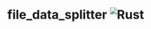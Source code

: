 # file_data_splitter ![Rust](https://github.com/password-checker/file_data_splitter/workflows/Rust/badge.svg)

